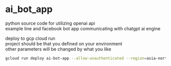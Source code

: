 # ai_bot_app

python source code for utilizing openai api  
example line and facebook bot app communicating with chatgpt ai engine  

deploy to gcp cloud run  
project should be that you defined on your environment  
other parameters will be changed by what you like  

```sh
gcloud run deploy ai-bot-app --allow-unauthenticated --region=asia-northeast1 --project=yahayuta --source .
```
